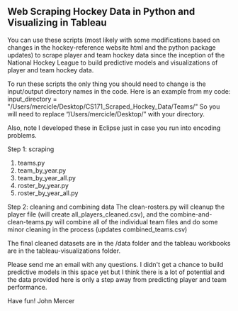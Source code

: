 
Web Scraping Hockey Data in Python and Visualizing in Tableau
------

You can use these scripts (most likely with some modifications based on changes in the hockey-reference website html and the python package updates) to scrape player and team hockey data since the inception of the National Hockey League to build predictive models and visualizations of player and team hockey data.  

To run these scripts the only thing you should need to change is the input/output directory names in the code. Here is an example from my code: input_directory = "/Users/mercicle/Desktop/CS171_Scraped_Hockey_Data/Teams/"
So you will need to replace “/Users/mercicle/Desktop/” with your directory.

Also, note I developed these in Eclipse just in case you run into encoding problems.

Step 1: scraping
1. teams.py
2. team_by_year.py
3. team_by_year_all.py 
4. roster_by_year.py
5. roster_by_year_all.py

Step 2: cleaning and combining data
The clean-rosters.py will cleanup the player file (will create all_players_cleaned.csv), and the combine-and-clean-teams.py will combine all of the individual team files and do some minor cleaning in the process (updates combined_teams.csv) 

The final cleaned datasets are in the /data folder and the tableau workbooks are in the tableau-visualizations folder. 

Please send me an email with any questions. I didn't get a chance to build predictive models in this space yet but I think there is a lot of potential and the data provided here is only a step away from predicting player and team performance.

Have fun!
John Mercer


